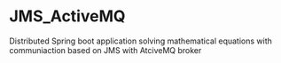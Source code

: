 # JMS_ActiveMQ
Distributed Spring boot application solving mathematical equations with communiaction based on JMS with AtciveMQ broker
